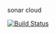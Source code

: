 sonar cloud
<!-- 
[![Build Status](https://travis-ci.org/Kirudiha/country-springboot-ajax.svg?branch=master)](https://travis-ci.org/Kirudiha/country-springboot-ajax) -->


[![Build Status](https://travis-ci.org/meenaanand/newcountryproject.svg?branch=master)](https://travis-ci.org/meenaanand/newcountryproject)

